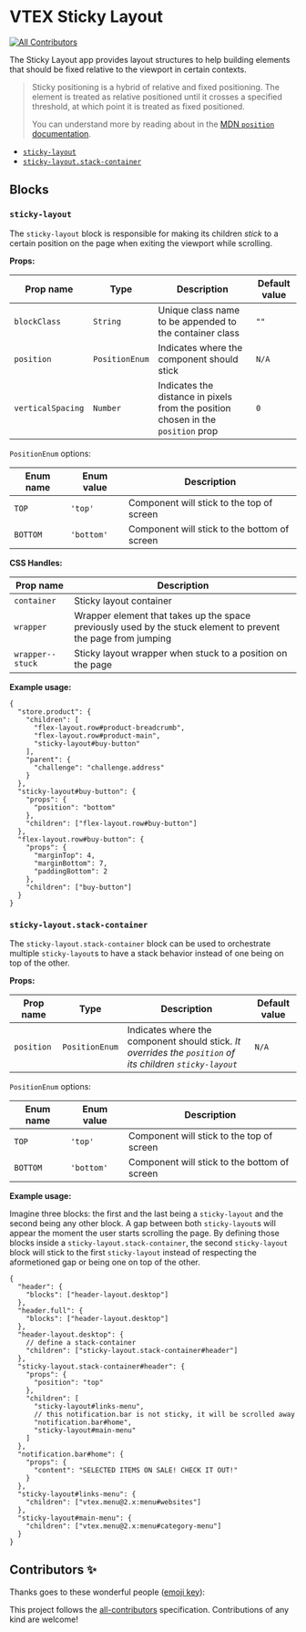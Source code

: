 # VTEX Sticky Layout
<!-- ALL-CONTRIBUTORS-BADGE:START - Do not remove or modify this section -->
[![All Contributors](https://img.shields.io/badge/all_contributors-0-orange.svg?style=flat-square)](#contributors-)
<!-- ALL-CONTRIBUTORS-BADGE:END -->

The Sticky Layout app provides layout structures to help building elements that should be fixed relative to the viewport in certain contexts.

> Sticky positioning is a hybrid of relative and fixed positioning. The element is treated as relative positioned until it crosses a specified threshold, at which point it is treated as fixed positioned.
>
> You can understand more by reading about in the [MDN `position` documentation](https://developer.mozilla.org/en-US/docs/Web/CSS/position#Sticky_positioning).

<!-- @import "[TOC]" {cmd="toc" depthFrom=3 depthTo=6 orderedList=false} -->

<!-- code_chunk_output -->

- [`sticky-layout`](#sticky-layout)
- [`sticky-layout.stack-container`](#sticky-layoutstack-container)

<!-- /code_chunk_output -->

## Blocks

### `sticky-layout`

The `sticky-layout` block is responsible for making its children _stick_ to a certain position on the page when exiting the viewport while scrolling.

**Props:**

| Prop name         | Type           | Description                                                                      | Default value |
| ----------------- | -------------- | -------------------------------------------------------------------------------- | ------------- |
| `blockClass`      | `String`       | Unique class name to be appended to the container class                          | `""`          |
| `position`        | `PositionEnum` | Indicates where the component should stick                                       | `N/A`         |
| `verticalSpacing` | `Number`       | Indicates the distance in pixels from the position chosen in the `position` prop | `0`           |

`PositionEnum` options:

| Enum name | Enum value | Description                                  |
| --------- | ---------- | -------------------------------------------- |
| `TOP`     | `'top'`    | Component will stick to the top of screen    |
| `BOTTOM`  | `'bottom'` | Component will stick to the bottom of screen |

**CSS Handles:**

| Prop name        | Description                                                                                                   |
| ---------------- | ------------------------------------------------------------------------------------------------------------- |
| `container`      | Sticky layout container                                                                                       |
| `wrapper`        | Wrapper element that takes up the space previously used by the stuck element to prevent the page from jumping |
| `wrapper--stuck` | Sticky layout wrapper when stuck to a position on the page                                                    |

**Example usage:**

```jsonc
{
  "store.product": {
    "children": [
      "flex-layout.row#product-breadcrumb",
      "flex-layout.row#product-main",
      "sticky-layout#buy-button"
    ],
    "parent": {
      "challenge": "challenge.address"
    }
  },
  "sticky-layout#buy-button": {
    "props": {
      "position": "bottom"
    },
    "children": ["flex-layout.row#buy-button"]
  },
  "flex-layout.row#buy-button": {
    "props": {
      "marginTop": 4,
      "marginBottom": 7,
      "paddingBottom": 2
    },
    "children": ["buy-button"]
  }
}
```

### `sticky-layout.stack-container`

The `sticky-layout.stack-container` block can be used to orchestrate multiple `sticky-layout`s to have a stack behavior instead of one being on top of the other.

**Props:**

| Prop name  | Type           | Description                                                                                               | Default value |
| ---------- | -------------- | --------------------------------------------------------------------------------------------------------- | ------------- |
| `position` | `PositionEnum` | Indicates where the component should stick. _It overrides the `position` of its children `sticky-layout`_ | `N/A`         |

`PositionEnum` options:

| Enum name | Enum value | Description                                  |
| --------- | ---------- | -------------------------------------------- |
| `TOP`     | `'top'`    | Component will stick to the top of screen    |
| `BOTTOM`  | `'bottom'` | Component will stick to the bottom of screen |

**Example usage:**

Imagine three blocks: the first and the last being a `sticky-layout` and the second being any other block. A gap between both `sticky-layout`s will appear the moment the user starts scrolling the page. By defining those blocks inside a `sticky-layout.stack-container`, the second `sticky-layout` block will stick to the first `sticky-layout` instead of respecting the aformetioned gap or being one on top of the other.

```jsonc
{
  "header": {
    "blocks": ["header-layout.desktop"]
  },
  "header.full": {
    "blocks": ["header-layout.desktop"]
  },
  "header-layout.desktop": {
    // define a stack-container
    "children": ["sticky-layout.stack-container#header"]
  },
  "sticky-layout.stack-container#header": {
    "props": {
      "position": "top"
    },
    "children": [
      "sticky-layout#links-menu",
      // this notification.bar is not sticky, it will be scrolled away
      "notification.bar#home",
      "sticky-layout#main-menu"
    ]
  },
  "notification.bar#home": {
    "props": {
      "content": "SELECTED ITEMS ON SALE! CHECK IT OUT!"
    }
  },
  "sticky-layout#links-menu": {
    "children": ["vtex.menu@2.x:menu#websites"]
  },
  "sticky-layout#main-menu": {
    "children": ["vtex.menu@2.x:menu#category-menu"]
  }
}
```

## Contributors ✨

Thanks goes to these wonderful people ([emoji key](https://allcontributors.org/docs/en/emoji-key)):

<!-- ALL-CONTRIBUTORS-LIST:START - Do not remove or modify this section -->
<!-- prettier-ignore-start -->
<!-- markdownlint-disable -->
<!-- markdownlint-enable -->
<!-- prettier-ignore-end -->
<!-- ALL-CONTRIBUTORS-LIST:END -->

This project follows the [all-contributors](https://github.com/all-contributors/all-contributors) specification. Contributions of any kind are welcome!
